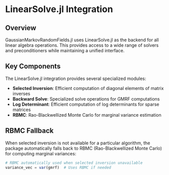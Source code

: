 # LinearSolve.jl Integration

## Overview

GaussianMarkovRandomFields.jl uses LinearSolve.jl as the backend for all linear algebra operations. This provides access to a wide range of solvers and preconditioners while maintaining a unified interface.

## Key Components

The LinearSolve.jl integration provides several specialized modules:

- **Selected Inversion**: Efficient computation of diagonal elements of matrix inverses
- **Backward Solve**: Specialized solve operations for GMRF computations  
- **Log Determinant**: Efficient computation of log determinants for sparse matrices
- **RBMC**: Rao-Blackwellized Monte Carlo for marginal variance estimation

## RBMC Fallback

When selected inversion is not available for a particular algorithm, the package automatically falls back to RBMC (Rao-Blackwellized Monte Carlo) for computing marginal variances:

```julia
# RBMC automatically used when selected inversion unavailable
variance_vec = var(gmrf)  # Uses RBMC if needed
```
